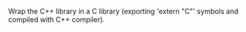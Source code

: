 Wrap the C++ library in a C library (exporting 'extern "C"' symbols and compiled with C++ compiler).

